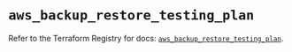 # `aws_backup_restore_testing_plan`

Refer to the Terraform Registry for docs: [`aws_backup_restore_testing_plan`](https://registry.terraform.io/providers/hashicorp/aws/5.82.2/docs/resources/backup_restore_testing_plan).
